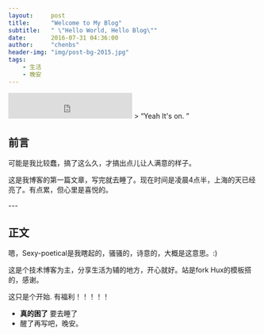 ```yaml
---
layout:     post
title:      "Welcome to My Blog"
subtitle:   " \"Hello World, Hello Blog\""
date:       2016-07-31 04:36:00
author:     "chenbs"
header-img: "img/post-bg-2015.jpg"
tags:
    - 生活
    - 晚安
---
```

<iframe class="aaa" frameborder="no" border="0" marginwidth="0" marginheight="0" width="250" height="52" src="http://music.163.com/outchain/player?type=2&id=28406900&auto=1&height=32"></iframe>
> “Yeah It's on. ”


## 前言

可能是我比较蠢，搞了这么久，才搞出点儿让人满意的样子。


这是我博客的第一篇文章，写完就去睡了。现在时间是凌晨4点半，上海的天已经亮了。有点累，但心里是喜悦的。


<p id = "build"></p>
---

## 正文

嗯，Sexy-poetical是我瞎起的，骚骚的，诗意的，大概是这意思。:)

这是个技术博客为主，分享生活为辅的地方，开心就好。站是fork Hux的模板搭的，感谢。

这只是个开始. 有福利！！！！！

* **真的困了** 要去睡了
* 醒了再写吧，晚安。


